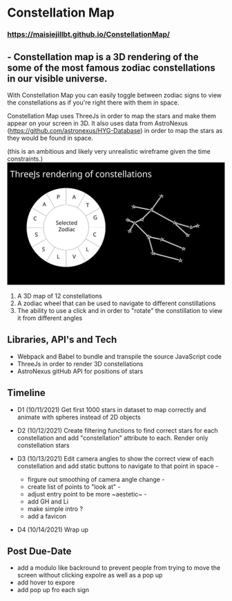 # Constellation Map

### https://maisiejillbt.github.io/ConstellationMap/

## - Constellation map is a 3D rendering of the some of the most famous zodiac constellations in our visible universe. 

With Constellation Map you can easily toggle between zodiac signs to view the constellations as if you're right there with them in space.

Constellation Map uses ThreeJs in order to map the stars and make them appear on your screen in 3D. It also uses data from AstroNexus (https://github.com/astronexus/HYG-Database) in order to map the stars as they would be found in space. 

(this is an ambitious and likely very unrealistic wireframe given the time constraints.)
![](https://raw.githubusercontent.com/maisiejillbt/ConstellationMap/main/StarMap.svg)

1) A 3D map of 12 constellations 
2) A zodiac wheel that can be used to navigate to different constillations 
3) The ability to use a click and in order to "rotate" the constillation to view it from different angles 

## Libraries, API's and Tech 
- Webpack and Babel to bundle and transpile the source JavaScript code
- ThreeJs in order to render 3D constellations
- AstroNexus gitHub API for positions of stars

## Timeline 

- D1 (10/11/2021) Get first 1000 stars in dataset to map correctly and animate with spheres instead of 2D objects

- D2 (10/12/2021) Create filtering functions to find correct stars for each constellation and add "constellation" attribute to each. Render only constellation stars 

- D3 (10/13/2021) Edit camera angles to show the correct view of each constellation and add static buttons to navigate to that point in space -
    - firgure out smoothing of camera angle change -
    - create list of points to "look at" -
    - adjust entry point to be more ~aestetic~ -
    - add GH and Li 
    - make simple intro ?
    - add a favicon

- D4 (10/14/2021) Wrap up 


## Post Due-Date 

- add a modulo like backround to prevent people from trying to move the screen without clicking expolre as well as a pop up 
- add hover to expore 
- add pop up fro each sign 
